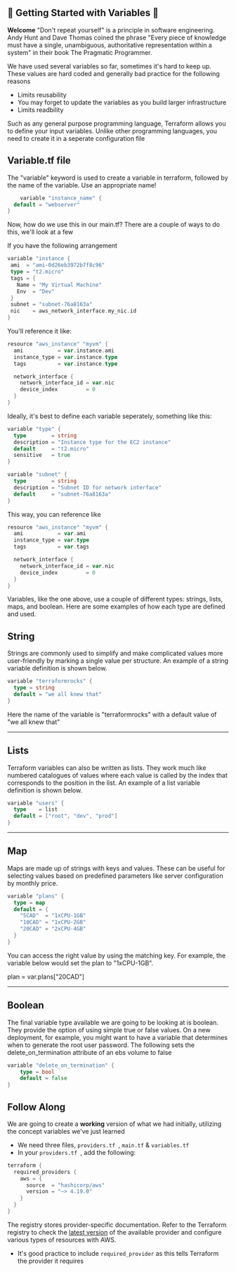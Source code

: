 ## 🌟 **Getting Started with Variables** 🌟
**Welcome** "Don't repeat yourself" is a principle in software engineering. Andy Hunt and Dave Thomas coined the phrase "Every piece of knowledge must have a single, unambiguous, authoritative representation within a system" in their book The Pragmatic Programmer.

We have used several variables so far, sometimes it's hard to keep up. These values are hard coded and generally bad practice for the following reasons
- Limits reusability
- You may forget to update the variables as you build larger infrastructure
- Limits readbility

Such as any general purpose programming language, Terraform allows you to define your input variables. Unlike other programming languages, you need to create it in a seperate configuration file

## **Variable.tf file**
The "variable" keyword is used to create a variable in terraform, followed by the name of the variable. Use an appropriate name!

```go
    variable "instance_name" {
  default = "webserver"
}
```

Now, how do we use this in our main.tf?
There are a couple of ways to do this, we'll look at a few

If you have the following arrangement

```go
variable "instance {
 ami  = "ami-0d26eb3972b7f8c96"
 type = "t2.micro"
 tags = {
   Name = "My Virtual Machine"
   Env  = "Dev"
 }
 subnet = "subnet-76a8163a"
 nic    = aws_network_interface.my_nic.id
}
```
You'll reference it like: 

```go
resource "aws_instance" "myvm" {
  ami           = var.instance.ami
  instance_type = var.instance.type
  tags          = var.instance.type

  network_interface {
    network_interface_id = var.nic
    device_index         = 0
  }
}
```

Ideally, it's best to define each variable seperately, something like this:

```go
variable "type" {
  type        = string
  description = "Instance type for the EC2 instance"
  default     = "t2.micro"
  sensitive   = true
}

variable "subnet" {
  type        = string
  description = "Subnet ID for network interface"
  default     = "subnet-76a8163a"
}
```

This way, you can reference like

```go
resource "aws_instance" "myvm" {
  ami           = var.ami
  instance_type = var.type
  tags          = var.tags

  network_interface {
    network_interface_id = var.nic
    device_index         = 0
  }
}

```

Variables, like the one above, use a couple of different types: strings, lists, maps, and boolean. Here are some examples of how each type are defined and used.

## **String**
Strings are commonly used to simplify and make complicated values more user-friendly by marking a single value per structure. An example of a string variable definition is shown below.

```go
variable "terraformrocks" {
  type = string
  default = "we all knew that"
}
```
Here the name of the variable is "terraformrocks" with a default value of "we all knew that"

---------------------------------------------
## **Lists**
Terraform variables can also be written as lists. They work much like numbered catalogues of values where each value is called by the index that corresponds to the position in the list. An example of a list variable definition is shown below.

```go
variable "users" {
  type    = list
  default = ["root", "dev", "prod"]
}
```
-----------------------------------------------------------------------------------


## **Map**
Maps are made up of strings with keys and values. These can be useful for selecting values based on predefined parameters like server configuration by monthly price.

```go
variable "plans" {
  type = map
  default = {
    "5CAD"  = "1xCPU-1GB"
    "10CAD" = "1xCPU-2GB"
    "20CAD" = "2xCPU-4GB"
  }
}
```
You can access the right value by using the matching key. For example, the variable below would set the plan to "1xCPU-1GB".

plan = var.plans["20CAD"]

------------------------------------------------------------------------------------
## **Boolean**
The final variable type available we are going to be looking at is boolean. They provide the option of using simple true or false values. On a new deployment, for example, you might want to have a variable that determines when to generate the root user password. The following sets the delete_on_termination attribute of an ebs volume to false

```go
variable "delete_on_termination" {
    type = bool
    default = false
}
```


## Follow Along
We are going to create a **working** version of what we had initially, utilizing the concept variables we've just learned
- We need three files, `providers.tf `, `main.tf` & `variables.tf`
- In your `providers.tf `, add the following:

```go
terraform {
  required_providers {
    aws = {
      source  = "hashicorp/aws"
      version = "~> 4.19.0"
    }
  }
}
```
The registry stores provider-specific documentation. Refer to the Terraform registry to check the [latest version](https://registry.terraform.io/providers/hashicorp/aws/latest) of the available provider and configure various types of resources with AWS.
- It's good practice to include `required_provider` as this tells Terraform the provider it requires